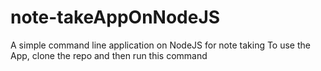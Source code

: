 # note-takeAppOnNodeJS
A simple command line application on NodeJS for note taking
To use the App, clone the repo and then run this command

```npm init
```
```node app.js
```
